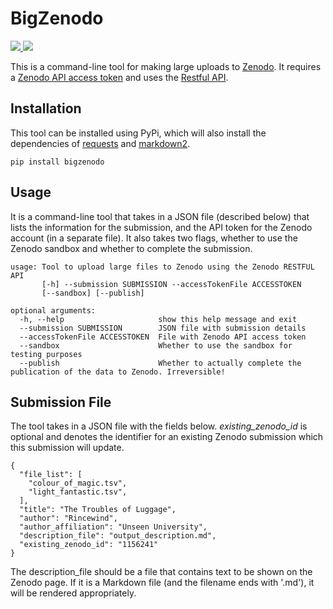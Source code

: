# BigZenodo

<p>
<a href="https://pypi.python.org/pypi/bigzenodo">
   <img src="https://img.shields.io/pypi/v/bigzenodo.svg" />
</a>
<a href="https://opensource.org/licenses/MIT">
   <img src="https://img.shields.io/badge/License-MIT-blue.svg" />
</a>
</p>

This is a command-line tool for making large uploads to [Zenodo](https://zenodo.org/). It requires a [Zenodo API access token](https://zenodo.org/account/settings/applications/) and uses the [Restful API](https://developers.zenodo.org/).

## Installation

This tool can be installed using PyPi, which will also install the dependencies of [requests](https://pypi.org/project/requests/) and [markdown2](https://pypi.org/project/markdown2/).

```
pip install bigzenodo
```

## Usage

It is a command-line tool that takes in a JSON file (described below) that lists the information for the submission, and the API token for the Zenodo account (in a separate file). It also takes two flags, whether to use the Zenodo sandbox and whether to complete the submission.

```
usage: Tool to upload large files to Zenodo using the Zenodo RESTFUL API
       [-h] --submission SUBMISSION --accessTokenFile ACCESSTOKEN 
       [--sandbox] [--publish]

optional arguments:
  -h, --help                     show this help message and exit
  --submission SUBMISSION        JSON file with submission details
  --accessTokenFile ACCESSTOKEN  File with Zenodo API access token
  --sandbox                      Whether to use the sandbox for testing purposes
  --publish                      Whether to actually complete the publication of the data to Zenodo. Irreversible!
```

## Submission File

The tool takes in a JSON file with the fields below. *existing_zenodo_id* is optional and denotes the identifier for an existing Zenodo submission which this submission will update.

```
{
  "file_list": [
    "colour_of_magic.tsv",
    "light_fantastic.tsv",
  ],
  "title": "The Troubles of Luggage",
  "author": "Rincewind",
  "author_affiliation": "Unseen University",
  "description_file": "output_description.md",
  "existing_zenodo_id": "1156241"
}
```

The description_file should be a file that contains text to be shown on the Zenodo page. If it is a Markdown file (and the filename ends with '.md'), it will be rendered appropriately.

